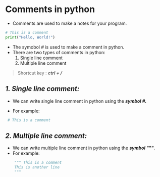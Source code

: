 # Comments in python

- Comments are used to make a notes for your program.

```python
# This is a comment
print("Hello, World!")
```

- The symobol # is used to make a comment in python.
- There are two types of comments in python:
    1. Single line comment
    2. Multiple line comment
> Shortcut key : ***ctrl + /***


## ***1. Single line comment:***
 - We can write single line comment in python using the ***symbol #.***

- For example:
```python
 # This is a comment
 ```

## ***2. Multiple line comment:***
- We can write multiple line comment in python using the ***symbol """***.
- For example:
 ```python
     """ This is a comment
     This is another line
     """
 ```